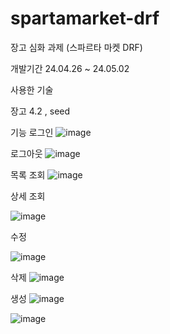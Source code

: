 # spartamarket-drf

장고 심화 과제 (스파르타 마켓 DRF)

개발기간 24.04.26 ~ 24.05.02

사용한 기술

장고 4.2 , seed


기능
로그인
![image](https://github.com/kwonjinwoo/spartamarket-drf/assets/158565724/ed05c3cc-843e-4016-a530-f6f18f8f8db2)

로그아웃
![image](https://github.com/kwonjinwoo/spartamarket-drf/assets/158565724/b3036e34-74c6-4b79-91d0-ffee4566a62f)

목록 조회
![image](https://github.com/kwonjinwoo/spartamarket-drf/assets/158565724/35ec427b-8eb0-414e-9b7f-224dce9e916c)

상세 조회

![image](https://github.com/kwonjinwoo/spartamarket-drf/assets/158565724/f7034776-d33e-47a1-ae1c-95cf65af52a0)

수정

![image](https://github.com/kwonjinwoo/spartamarket-drf/assets/158565724/710c251e-d434-44a4-8ee8-ee8ff6c66899)

삭제
![image](https://github.com/kwonjinwoo/spartamarket-drf/assets/158565724/e03a5a12-4460-45b4-a9e0-f2c9e2c372c1)


생성
![image](https://github.com/kwonjinwoo/spartamarket-drf/assets/158565724/a997e506-deeb-4071-945e-3aa523dc96ba)


![image](https://github.com/kwonjinwoo/spartamarket-drf/assets/158565724/3f89ee5a-cd26-4212-b794-1fad2bee2adb)
